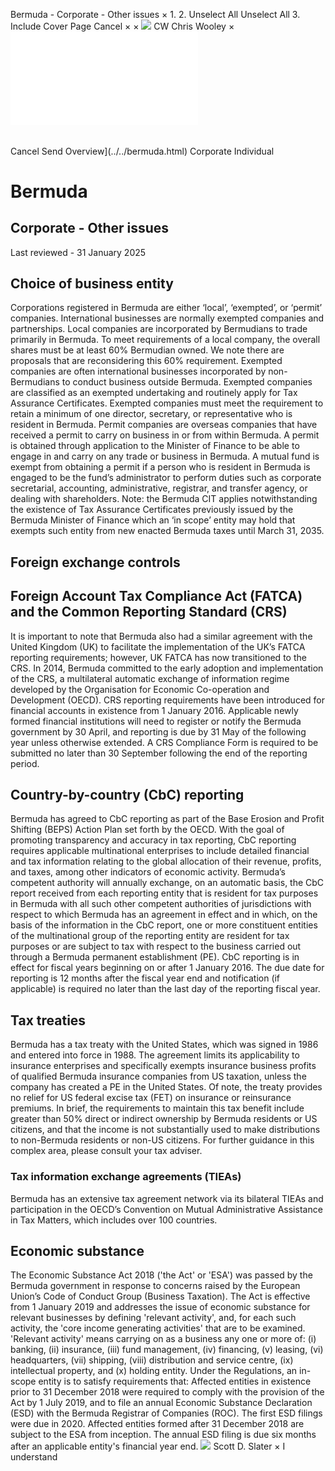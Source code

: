 Bermuda - Corporate - Other issues
×
1.
2.
Unselect All
Unselect All
3.
Include Cover Page
Cancel
×
×
![](../../-/media/world-wide-tax-summaries/attachments/global---chris-wooley.ashx%3Frev=ac5e5f3223b34096b1afc2a6009c7320&revision=ac5e5f32-23b3-4096-b1af-c2a6009c7320&hash=859B7ADC84DC2CBEC9760E9E6EE7DE6D0A8BFCDF)
CW
Chris Wooley
×
![](other-issues.html)
######
Cancel
Send
Overview](../../bermuda.html)
Corporate
Individual
# Bermuda
## Corporate - Other issues
Last reviewed - 31 January 2025
## Choice of business entity
Corporations registered in Bermuda are either ‘local’, ‘exempted’, or ‘permit’ companies. International businesses are normally exempted companies and partnerships.
Local companies are incorporated by Bermudians to trade primarily in Bermuda. To meet requirements of a local company, the overall shares must be at least 60% Bermudian owned. We note there are proposals that are reconsidering this 60% requirement.
Exempted companies are often international businesses incorporated by non-Bermudians to conduct business outside Bermuda. Exempted companies are classified as an exempted undertaking and routinely apply for Tax Assurance Certificates. Exempted companies must meet the requirement to retain a minimum of one director, secretary, or representative who is resident in Bermuda.
Permit companies are overseas companies that have received a permit to carry on business in or from within Bermuda. A permit is obtained through application to the Minister of Finance to be able to engage in and carry on any trade or business in Bermuda. A mutual fund is exempt from obtaining a permit if a person who is resident in Bermuda is engaged to be the fund’s administrator to perform duties such as corporate secretarial, accounting, administrative, registrar, and transfer agency, or dealing with shareholders.
Note: the Bermuda CIT applies notwithstanding the existence of Tax Assurance Certificates previously issued by the Bermuda Minister of Finance which an ‘in scope’ entity may hold that exempts such entity from new enacted Bermuda taxes until March 31, 2035.
## Foreign exchange controls
## Foreign Account Tax Compliance Act (FATCA) and the Common Reporting Standard (CRS)
It is important to note that Bermuda also had a similar agreement with the United Kingdom (UK) to facilitate the implementation of the UK’s FATCA reporting requirements; however, UK FATCA has now transitioned to the CRS.
In 2014, Bermuda committed to the early adoption and implementation of the CRS, a multilateral automatic exchange of information regime developed by the Organisation for Economic Co-operation and Development (OECD).
CRS reporting requirements have been introduced for financial accounts in existence from 1 January 2016. Applicable newly formed financial institutions will need to register or notify the Bermuda government by 30 April, and reporting is due by 31 May of the following year unless otherwise extended. A CRS Compliance Form is required to be submitted no later than 30 September following the end of the reporting period.
## Country-by-country (CbC) reporting
Bermuda has agreed to CbC reporting as part of the Base Erosion and Profit Shifting (BEPS) Action Plan set forth by the OECD. With the goal of promoting transparency and accuracy in tax reporting, CbC reporting requires applicable multinational enterprises to include detailed financial and tax information relating to the global allocation of their revenue, profits, and taxes, among other indicators of economic activity.
Bermuda’s competent authority will annually exchange, on an automatic basis, the CbC report received from each reporting entity that is resident for tax purposes in Bermuda with all such other competent authorities of jurisdictions with respect to which Bermuda has an agreement in effect and in which, on the basis of the information in the CbC report, one or more constituent entities of the multinational group of the reporting entity are resident for tax purposes or are subject to tax with respect to the business carried out through a Bermuda permanent establishment (PE).
CbC reporting is in effect for fiscal years beginning on or after 1 January 2016. The due date for reporting is 12 months after the fiscal year end and notification (if applicable) is required no later than the last day of the reporting fiscal year.
## Tax treaties
Bermuda has a tax treaty with the United States, which was signed in 1986 and entered into force in 1988. The agreement limits its applicability to insurance enterprises and specifically exempts insurance business profits of qualified Bermuda insurance companies from US taxation, unless the company has created a PE in the United States. Of note, the treaty provides no relief for US federal excise tax (FET) on insurance or reinsurance premiums. In brief, the requirements to maintain this tax benefit include greater than 50% direct or indirect ownership by Bermuda residents or US citizens, and that the income is not substantially used to make distributions to non-Bermuda residents or non-US citizens. For further guidance in this complex area, please consult your tax adviser.
### Tax information exchange agreements (TIEAs)
Bermuda has an extensive tax agreement network via its bilateral TIEAs and participation in the OECD’s Convention on Mutual Administrative Assistance in Tax Matters, which includes over 100 countries.
## Economic substance
The Economic Substance Act 2018 ('the Act' or 'ESA') was passed by the Bermuda government in response to concerns raised by the European Union’s Code of Conduct Group (Business Taxation). The Act is effective from 1 January 2019 and addresses the issue of economic substance for relevant businesses by defining 'relevant activity', and, for each such activity, the 'core income generating activities' that are to be examined.
'Relevant activity' means carrying on as a business any one or more of: (i) banking, (ii) insurance, (iii) fund management, (iv) financing, (v) leasing, (vi) headquarters, (vii) shipping, (viii) distribution and service centre, (ix) intellectual property, and (x) holding entity.
Under the Regulations, an in-scope entity is to satisfy requirements that:
Affected entities in existence prior to 31 December 2018 were required to comply with the provision of the Act by 1 July 2019, and to file an annual Economic Substance Declaration (ESD) with the Bermuda Registrar of Companies (ROC). The first ESD filings were due in 2020. Affected entities formed after 31 December 2018 are subject to the ESA from inception. The annual ESD filing is due six months after an applicable entity's financial year end.
![](../../-/media/world-wide-tax-summaries/attachments/bermuda---scott_slater.ashx%3Frev=a6b8c2ea4afa4782b54455ae12868d57&revision=a6b8c2ea-4afa-4782-b544-55ae12868d57&hash=B5EA019F617156DBE45354663B841945D151D6C7)
Scott D. Slater
×
I understand